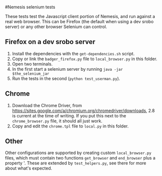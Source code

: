 #Nemesis selenium tests

These tests test the Javascript client portion of Nemesis, and run against
a real web browser. This can be Firefox (the default when using a dev srobo server)
or any other browser Selenium can control.

## Firefox on a dev srobo server

1. Install the dependencies with the `get-dependencies.sh` script.
2. Copy or link the `badger_firefox.py` file to `local_browser.py` in this folder.
3. Open two terminals.
4. In the first start a selenium server by running  `java -jar $the_selenium_jar`
5. Run the tests in the second (`python test_userman.py`).

## Chrome

1. Download the Chrome Driver, from https://sites.google.com/a/chromium.org/chromedriver/downloads,
   2.8 is current at the time of writing. If you put this next to the
   `chrome_browser.py` file, it should all just work.
2. Copy and edit the `chrome.tpl` file to `local.py` in this folder.

## Other

Other configurations are supported by creating custom `local_browser.py`
files, which must contain two functions `get_browser` and `end_browser` plus a
property '. These are extended by `test_helpers.py`, see there for more
about what's expected.

